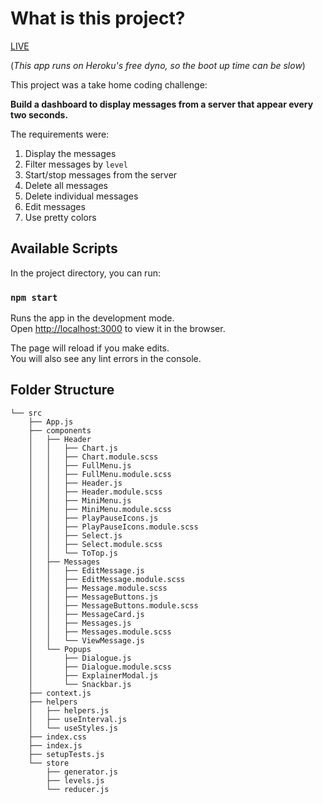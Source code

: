 # What is this project?

[LIVE](https://serene-savannah-58732.herokuapp.com/) 

(*This app runs on Heroku's free dyno, so the boot up time can be slow*)

This project was a take home coding challenge: 

**Build a dashboard to display messages from a server that appear every two seconds.** 

The requirements were: 
1. Display the messages
2. Filter messages by `level`
3. Start/stop messages from the server
4. Delete all messages
5. Delete individual messages
6. Edit messages
7. Use pretty colors

## Available Scripts

In the project directory, you can run:

### `npm start`

Runs the app in the development mode.\
Open [http://localhost:3000](http://localhost:3000) to view it in the browser.

The page will reload if you make edits.\
You will also see any lint errors in the console.

## Folder Structure
```
└── src
    ├── App.js
    ├── components
    │   ├── Header
    │   │   ├── Chart.js
    │   │   ├── Chart.module.scss
    │   │   ├── FullMenu.js
    │   │   ├── FullMenu.module.scss
    │   │   ├── Header.js
    │   │   ├── Header.module.scss
    │   │   ├── MiniMenu.js
    │   │   ├── MiniMenu.module.scss
    │   │   ├── PlayPauseIcons.js
    │   │   ├── PlayPauseIcons.module.scss
    │   │   ├── Select.js
    │   │   ├── Select.module.scss
    │   │   └── ToTop.js
    │   ├── Messages
    │   │   ├── EditMessage.js
    │   │   ├── EditMessage.module.scss
    │   │   ├── Message.module.scss
    │   │   ├── MessageButtons.js
    │   │   ├── MessageButtons.module.scss
    │   │   ├── MessageCard.js
    │   │   ├── Messages.js
    │   │   ├── Messages.module.scss
    │   │   └── ViewMessage.js
    │   └── Popups
    │       ├── Dialogue.js
    │       ├── Dialogue.module.scss
    │       ├── ExplainerModal.js
    │       └── Snackbar.js
    ├── context.js
    ├── helpers
    │   ├── helpers.js
    │   ├── useInterval.js
    │   └── useStyles.js
    ├── index.css
    ├── index.js
    ├── setupTests.js
    └── store
        ├── generator.js
        ├── levels.js
        └── reducer.js
```
